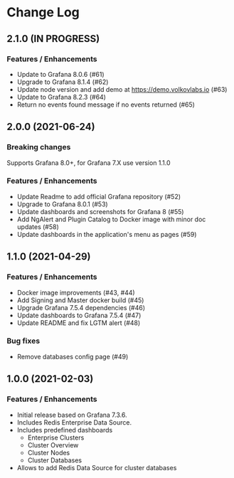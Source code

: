 # Change Log

## 2.1.0 (IN PROGRESS)

### Features / Enhancements

- Update to Grafana 8.0.6 (#61)
- Upgrade to Grafana 8.1.4 (#62)
- Update node version and add demo at https://demo.volkovlabs.io (#63)
- Update to Grafana 8.2.3 (#64)
- Return no events found message if no events returned (#65)

## 2.0.0 (2021-06-24)

### Breaking changes

Supports Grafana 8.0+, for Grafana 7.X use version 1.1.0

### Features / Enhancements

- Update Readme to add official Grafana repository (#52)
- Upgrade to Grafana 8.0.1 (#53)
- Update dashboards and screenshots for Grafana 8 (#55)
- Add NgAlert and Plugin Catalog to Docker image with minor doc updates (#58)
- Update dashboards in the application's menu as pages (#59)

## 1.1.0 (2021-04-29)

### Features / Enhancements

- Docker image improvements (#43, #44)
- Add Signing and Master docker build (#45)
- Upgrade Grafana 7.5.4 dependencies (#46)
- Update dashboards to Grafana 7.5.4 (#47)
- Update README and fix LGTM alert (#48)

### Bug fixes

- Remove databases config page (#49)

## 1.0.0 (2021-02-03)

### Features / Enhancements

- Initial release based on Grafana 7.3.6.
- Includes Redis Enterprise Data Source.
- Includes predefined dashboards
  - Enterprise Clusters
  - Cluster Overview
  - Cluster Nodes
  - Cluster Databases
- Allows to add Redis Data Source for cluster databases
